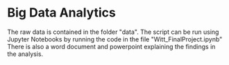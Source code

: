 # Big Data Analytics

The raw data is contained in the folder "data". 
The script can be run using Jupyter Notebooks by running the code in the file "Witt_FinalProject.ipynb" 
There is also a word document and powerpoint explaining the findings in the analysis.
